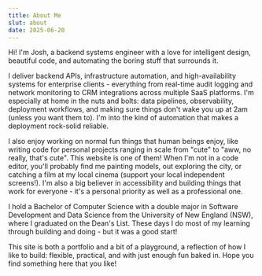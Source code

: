 ```yaml
---
title: About Me
slut: about
date: 2025-06-20
---
```


Hi! I'm Josh, a backend systems engineer with a love for intelligent design, beautiful code, and automating the boring stuff that surrounds it.

I deliver backend APIs, infrastructure automation, and high-availability systems for enterprise clients - everything from real-time audit logging and network monitoring to CRM integrations across multiple SaaS platforms. I'm especially at home in the nuts and bolts: data pipelines, observability, deployment workflows, and making sure things don't wake you up at 2am (unless you want them to). I'm into the kind of automation that makes a deployment rock-solid reliable.

I also enjoy working on normal fun things that human beings enjoy, like writing code for personal projects ranging in scale from "cute" to "aww, no really, that's cute". This website is one of them! When I'm not in a code editor, you'll probably find me painting models, out exploring the city, or catching a film at my local cinema (support your local independent screens!). I'm also a big believer in accessibility and building things that work for everyone - it's a personal priority as well as a professional one.

I hold a Bachelor of Computer Science with a double major in Software Development and Data Science from the University of New England (NSW), where I graduated on the Dean's List. These days I do most of my learning through building and doing - but it was a good start!

This site is both a portfolio and a bit of a playground, a reflection of how I like to build: flexible, practical, and with just enough fun baked in. Hope you find something here that you like!
